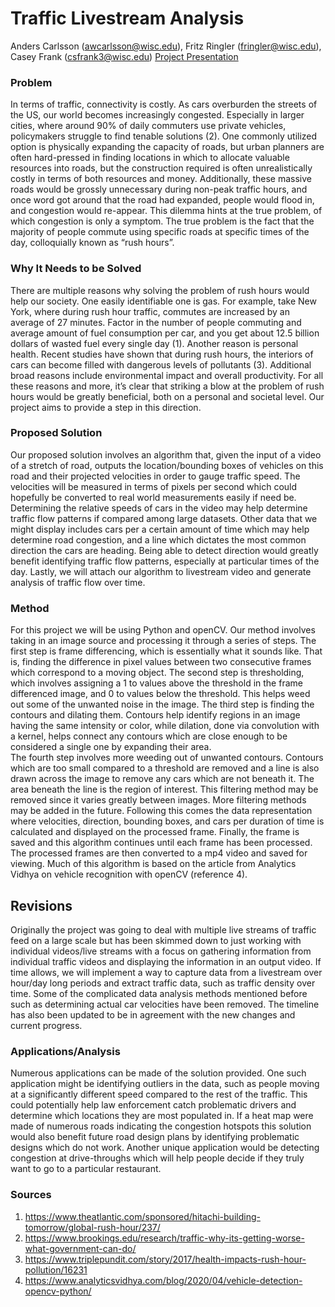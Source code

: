 # Traffic Livestream Analysis
Anders Carlsson (awcarlsson@wisc.edu), Fritz Ringler (fringler@wisc.edu), 
Casey Frank (csfrank3@wisc.edu)
[Project Presentation](https://www.youtube.com/watch?v=UsxhjWs2Cbw)
### Problem
  In terms of traffic, connectivity is costly. As cars overburden the streets of the US, our world becomes increasingly congested. Especially in larger cities, where around 90% of daily commuters use private vehicles, policymakers struggle to find tenable solutions (2). One commonly utilized option is physically expanding the capacity of roads, but urban planners are often hard-pressed in finding locations in which to allocate valuable resources into roads, but the construction required is often unrealistically costly in terms of both resources and money. Additionally, these massive roads would be grossly unnecessary during non-peak traffic hours, and once word got around that the road had expanded, people would flood in, and congestion would re-appear. This dilemma hints at the true problem, of which congestion is only a symptom. The true problem is the fact that the majority of people commute using specific roads at specific times of the day, colloquially known as “rush hours”.
### Why It Needs to be Solved
  There are multiple reasons why solving the problem of rush hours would help our society. One easily identifiable one is gas. For example, take New York, where during rush hour traffic, commutes are increased by an average of 27 minutes. Factor in the number of people commuting and average amount of fuel consumption per car, and you get about 12.5 billion dollars of wasted fuel every single day (1). Another reason is personal health. Recent studies have shown that during rush hours, the interiors of cars can become filled with dangerous levels of pollutants (3). Additional broad reasons include environmental impact and overall productivity. For all these reasons and more, it’s clear that striking a blow at the problem of rush hours would be greatly beneficial, both on a personal and societal level. Our project aims to provide a step in this direction.
### Proposed Solution
  Our proposed solution involves an algorithm that, given the input of a video of a stretch of road, outputs the location/bounding boxes of vehicles on this road and their projected velocities in order to gauge traffic speed. The velocities will be measured in terms of pixels per second which could hopefully be converted to real world measurements easily if need be. Determining the relative speeds of cars in the video may help determine traffic flow patterns if compared among large datasets. Other data that we might display includes cars per a certain amount of time which may help determine road congestion, and a line which dictates the most common direction the cars are heading. Being able to detect direction would greatly benefit identifying traffic flow patterns, especially at particular times of the day. Lastly, we will attach our algorithm to livestream video and generate analysis of traffic flow over time.
### Method
  For this project we will be using Python and openCV. Our method involves taking in an image source and processing it through a series of steps.  The first step is frame differencing, which is essentially what it sounds like. That is, finding the difference in pixel values between two consecutive frames which correspond to a moving object.  The second step is thresholding, which involves assigning a 1 to values above the threshold in the frame differenced image, and 0 to values below the threshold.  This helps weed out some of the unwanted noise in the image.  The third step is finding the contours and dilating them.  Contours help identify regions in an image having the same intensity or color, while dilation, done via convolution with a kernel, helps connect any contours which are close enough to be considered a single one by expanding their area.  
  The fourth step involves more weeding out of unwanted contours. Contours which are too small compared to a threshold are removed and a line is also drawn across the image to remove any cars which are not beneath it.  The area beneath the line is the region of interest.  This filtering method may be removed since it varies greatly between images.  More filtering methods may be added in the future.  Following this comes the data representation where velocities, direction, bounding boxes, and cars per duration of time is calculated and displayed on the processed frame.  Finally, the frame is saved and this algorithm continues until each frame has been processed.  The processed frames are then converted to a mp4 video and saved for viewing.
  Much of this algorithm is based on the article from Analytics Vidhya on vehicle recognition with openCV (reference 4).
## Revisions
  Originally the project was going to deal with multiple live streams of traffic feed on a large scale but has been skimmed down to just working with individual videos/live streams with a focus on gathering information from individual traffic videos and displaying the information in an output video.  If time allows, we will implement a way to capture data from a livestream over hour/day long periods and extract traffic data, such as traffic density over time. Some of the complicated data analysis methods mentioned before such as determining actual car velocities have been removed. The timeline has also been updated to be in agreement with the new changes and current progress.
### Applications/Analysis
  Numerous applications can be made of the solution provided. One such application might be
identifying outliers in the data, such as people moving at a significantly different speed
compared to the rest of the traffic. This could potentially help law enforcement catch problematic
drivers and determine which locations they are most populated in. If a heat map were made of
numerous roads indicating the congestion hotspots this solution would also benefit future road
design plans by identifying problematic designs which do not work. Another unique application
would be detecting congestion at drive-throughs which will help people decide if they truly want
to go to a particular restaurant.
### Sources
1. https://www.theatlantic.com/sponsored/hitachi-building-tomorrow/global-rush-hour/237/
2. https://www.brookings.edu/research/traffic-why-its-getting-worse-what-government-can-do/
3. https://www.triplepundit.com/story/2017/health-impacts-rush-hour-pollution/16231
4. https://www.analyticsvidhya.com/blog/2020/04/vehicle-detection-opencv-python/
